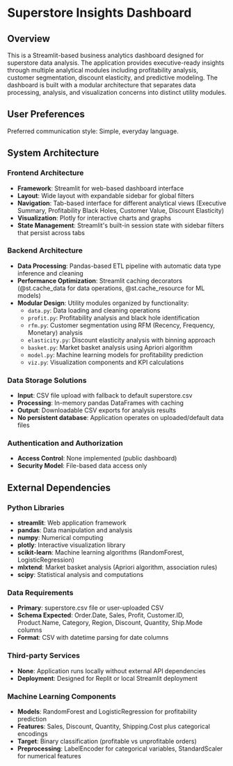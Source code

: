 # Superstore Insights Dashboard

## Overview

This is a Streamlit-based business analytics dashboard designed for superstore data analysis. The application provides executive-ready insights through multiple analytical modules including profitability analysis, customer segmentation, discount elasticity, and predictive modeling. The dashboard is built with a modular architecture that separates data processing, analysis, and visualization concerns into distinct utility modules.

## User Preferences

Preferred communication style: Simple, everyday language.

## System Architecture

### Frontend Architecture
- **Framework**: Streamlit for web-based dashboard interface
- **Layout**: Wide layout with expandable sidebar for global filters
- **Navigation**: Tab-based interface for different analytical views (Executive Summary, Profitability Black Holes, Customer Value, Discount Elasticity)
- **Visualization**: Plotly for interactive charts and graphs
- **State Management**: Streamlit's built-in session state with sidebar filters that persist across tabs

### Backend Architecture
- **Data Processing**: Pandas-based ETL pipeline with automatic data type inference and cleaning
- **Performance Optimization**: Streamlit caching decorators (@st.cache_data for data operations, @st.cache_resource for ML models)
- **Modular Design**: Utility modules organized by functionality:
  - `data.py`: Data loading and cleaning operations
  - `profit.py`: Profitability analysis and black hole identification
  - `rfm.py`: Customer segmentation using RFM (Recency, Frequency, Monetary) analysis
  - `elasticity.py`: Discount elasticity analysis with binning approach
  - `basket.py`: Market basket analysis using Apriori algorithm
  - `model.py`: Machine learning models for profitability prediction
  - `viz.py`: Visualization components and KPI calculations

### Data Storage Solutions
- **Input**: CSV file upload with fallback to default superstore.csv
- **Processing**: In-memory pandas DataFrames with caching
- **Output**: Downloadable CSV exports for analysis results
- **No persistent database**: Application operates on uploaded/default data files

### Authentication and Authorization
- **Access Control**: None implemented (public dashboard)
- **Security Model**: File-based data access only

## External Dependencies

### Python Libraries
- **streamlit**: Web application framework
- **pandas**: Data manipulation and analysis
- **numpy**: Numerical computing
- **plotly**: Interactive visualization library
- **scikit-learn**: Machine learning algorithms (RandomForest, LogisticRegression)
- **mlxtend**: Market basket analysis (Apriori algorithm, association rules)
- **scipy**: Statistical analysis and computations

### Data Requirements
- **Primary**: superstore.csv file or user-uploaded CSV
- **Schema Expected**: Order.Date, Sales, Profit, Customer.ID, Product.Name, Category, Region, Discount, Quantity, Ship.Mode columns
- **Format**: CSV with datetime parsing for date columns

### Third-party Services
- **None**: Application runs locally without external API dependencies
- **Deployment**: Designed for Replit or local Streamlit deployment

### Machine Learning Components
- **Models**: RandomForest and LogisticRegression for profitability prediction
- **Features**: Sales, Discount, Quantity, Shipping.Cost plus categorical encodings
- **Target**: Binary classification (profitable vs unprofitable orders)
- **Preprocessing**: LabelEncoder for categorical variables, StandardScaler for numerical features